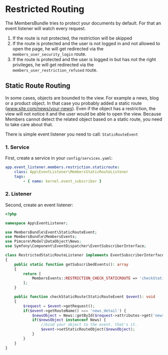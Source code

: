 # Restricted Routing

The MembersBundle tries to protect your documents by default. For that an event listener will watch every request.

1. If the route is not protected, the restriction will be skipped
2. If the route is protected and the user is not logged in and not allowed to open the page, he will get redirected via the `members_user_security_login` route.
3. If the route is protected and the user is logged in but has not the right privileges, he will get redirected via the `members_user_restriction_refused` route. 

## Static Route Routing
In some cases, objects are bounded to the view. For example a news, blog or a product object. In that case you probably added a static route (www.site.com/news/your-news).
Even if the object has a restriction, the view will not notice it and the user would be able to open the view. Because Members cannot detect the related object based on a static route, you need to take care about that. 

There is simple event listener you need to call: `StaticRouteEvent`

### 1. Service
First, create a service in your `config/services.yaml`:

```yaml
app.event_listener.members.restriction.staticroute:
    class: App\EventListener\MembersStaticRouteListener
    tags:
        - { name: kernel.event_subscriber }
```

### 2. Listener
Second, create an event listener:

```php
<?php

namespace App\EventListener;

use MembersBundle\Event\StaticRouteEvent;
use MembersBundle\MembersEvents;
use Pimcore\Model\DataObject\News;
use Symfony\Component\EventDispatcher\EventSubscriberInterface;

class RestrictedStaticRouteListener implements EventSubscriberInterface
{
    public static function getSubscribedEvents(): array
    {
        return [
            MembersEvents::RESTRICTION_CHECK_STATICROUTE => 'checkStaticRoute'
        ];
    }

    public function checkStaticRoute(StaticRouteEvent $event): void
    {
        $request = $event->getRequest();
        if($event->getRouteName() === 'news_detail') {
            $newsObject = News::getById($request->attributes->get('newsId'));
            if($newsObject instanceof News) {
                //bind your object to the event. that's it.
                $event->setStaticRouteObject($newsObject);
            }
        }
    }
}
```
